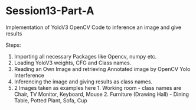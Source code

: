 # Session13-Part-A

Implementation of YoloV3 OpenCV Code to inference an image and give results

Steps:

1. Importing all necessary Packages like Opencv, numpy etc.
2. Loading YoloV3 weights, CFG and Class names.
3. Reading an Own Image and retrieving Annotated image by OpenCV Yolo Interference
4. Inferencing the image and giving results as class names. 
5. 2 Images taken as examples here 
        1. Working room - class names are Chair, TV Monitor, Keyboard, Mouse
        2. Furniture (Drawing Hall) - Dining Table, Potted Plant, Sofa, Cup 
